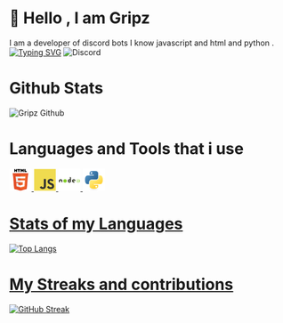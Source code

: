 # 👋 Hello , I am Gripz
I am a developer of discord bots I know javascript and html and python . <br >
[![Typing SVG](https://readme-typing-svg.demolab.com?font=Fira+Code&size=40&duration=10000&pause=10000&color=FFFFFF&center=false&vCenter=true&width=435&lines=GRAPHIC+DESIGNER)](https://git.io/typing-svg)
![Discord](https://discord.c99.nl/widget/theme-2/844863061907210251.png)
# Github Stats <br >
![Gripz Github](https://github-readme-stats.vercel.app/api?username=GripZViSx)
# Languages and Tools that i use
 <a href="https://www.w3.org/html/" target="_blank"> <img src="https://raw.githubusercontent.com/devicons/devicon/master/icons/html5/html5-original-wordmark.svg" alt="html5" width="40" height="40"/> </a> <a href="https://developer.mozilla.org/en-US/docs/Web/JavaScript" target="_blank"> <img src="https://raw.githubusercontent.com/devicons/devicon/master/icons/javascript/javascript-original.svg" alt="javascript" width="40" height="40"/> </a> <a href="https://nodejs.org" target="_blank"> <img src="https://raw.githubusercontent.com/devicons/devicon/master/icons/nodejs/nodejs-original-wordmark.svg" alt="nodejs" width="40" height="40"/> </a> <a href="https://www.python.org" target="_blank"> <img src="https://raw.githubusercontent.com/devicons/devicon/master/icons/python/python-original.svg" alt="python" width="40" height="40"/> </a> <a href="https://www.typescriptlang.org/" width="40" height="40"/> 
# Stats of my Languages 
![Top Langs](https://github-readme-stats.vercel.app/api/top-langs/?username=GripZViSx&layout=compact)
# My Streaks and contributions
[![GitHub Streak](http://github-readme-streak-stats.herokuapp.com?user=dhvitOP&theme=dark&hide_border=true)](https://github.com/DenverCoder1/github-readme-streak-stats)
